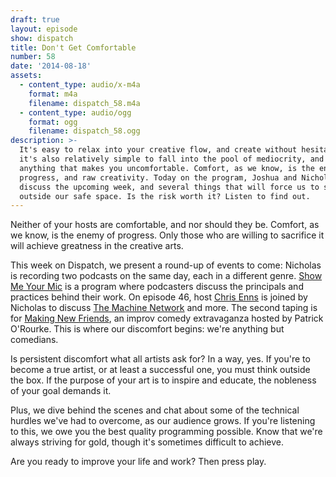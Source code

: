 ```yaml
---
draft: true
layout: episode
show: dispatch
title: Don't Get Comfortable
number: 58
date: '2014-08-18'
assets:
  - content_type: audio/x-m4a
    format: m4a
    filename: dispatch_58.m4a
  - content_type: audio/ogg
    format: ogg
    filename: dispatch_58.ogg
description: >-
  It's easy to relax into your creative flow, and create without hesitation. But
  it's also relatively simple to fall into the pool of mediocrity, and avoid
  anything that makes you uncomfortable. Comfort, as we know, is the enemy of
  progress, and raw creativity. Today on the program, Joshua and Nicholas
  discuss the upcoming week, and several things that will force us to step
  outside our safe space. Is the risk worth it? Listen to find out.
---
```

Neither of your hosts are comfortable, and nor should they be. Comfort, as we know, is the enemy of progress. Only those who are willing to sacrifice it will achieve greatness in the creative arts.

This week on Dispatch, we present a round-up of events to come: Nicholas is recording two podcasts on the same day, each in a different genre. [Show Me Your Mic](http://goodstuff.fm/smym/46) is a program where podcasters discuss the principals and practices behind their work. On episode 46, host [Chris Enns](http://twitter.com/iChris) is joined by Nicholas to discuss [The Machine Network](http://machine.fm) and more. The second taping is for [Making New Friends](http://peachesandhotsauce.com/category/podcasts/making-new-friends), an improv comedy extravaganza hosted by Patrick O'Rourke. This is where our discomfort begins: we're anything but comedians.

Is persistent discomfort what all artists ask for? In a way, yes. If you're to become a true artist, or at least a successful one, you must think outside the box. If the purpose of your art is to inspire and educate, the nobleness of your goal demands it.

Plus, we dive behind the scenes and chat about some of the technical hurdles we've had to overcome, as our audience grows. If you're listening to this, we owe you the best quality programming possible. Know that we're always striving for gold, though it's sometimes difficult to achieve.

Are you ready to improve your life and work? Then press play.